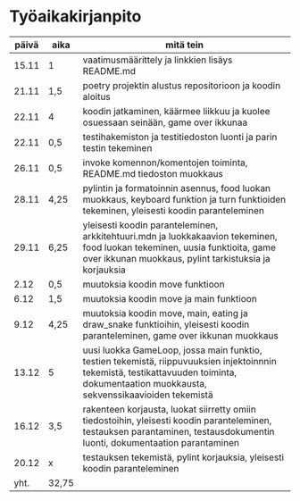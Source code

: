 # Työaikakirjanpito
 | **päivä** | **aika** | **mitä tein** 
 | --------- | -------- | ------------- 
 | 15.11 | 1 | vaatimusmäärittely ja linkkien lisäys README.md 
 | 21.11 | 1,5 | poetry projektin alustus repositorioon ja koodin aloitus
 | 22.11 | 4 | koodin jatkaminen, käärmee liikkuu ja kuolee osuessaan seinään, game over ikkunaa
 | 22.11 | 0,5 | testihakemiston ja testitiedoston luonti ja parin testin tekeminen
 | 26.11 | 0,5 | invoke komennon/komentojen toiminta, README.md tiedoston muokkaus
 | 28.11 | 4,25 | pylintin ja formatoinnin asennus, food luokan muokkaus, keyboard funktion ja turn funktioiden tekeminen, yleisesti koodin paranteleminen
 | 29.11 | 6,25 | yleisesti koodin paranteleminen, arkkitehtuuri.mdn ja luokkakaavion tekeminen, food luokan tekeminen, uusia funktioita, game over ikkunan muokkaus, pylint tarkistuksia ja korjauksia
 | 2.12 | 0,5 | muutoksia koodin move funktioon
 | 6.12 | 1,5 | muutoksia koodin move ja main funktioon
 | 9.12 | 4,25 | muutoksia koodin move, main, eating ja draw_snake funktioihin, yleisesti koodin paranteleminen, game over ikkunan muokkaus
 | 13.12 | 5 | uusi luokka GameLoop, jossa main funktio, testien tekemistä, riippuvuuksien injektoinnnin tekemistä, testikattavuuden toiminta, dokumentaation muokkausta, sekvenssikaavioiden tekemistä
 | 16.12 | 3,5 | rakenteen korjausta, luokat siirretty omiin tiedostoihin, yleisesti koodin paranteleminen, testauksen parantaminen, testausdokumentin luonti, dokumentaation parantaminen
 | 20.12 | x | testauksen tekemistä, pylint korjauksia, yleisesti koodin paranteleminen
 | yht. | 32,75
